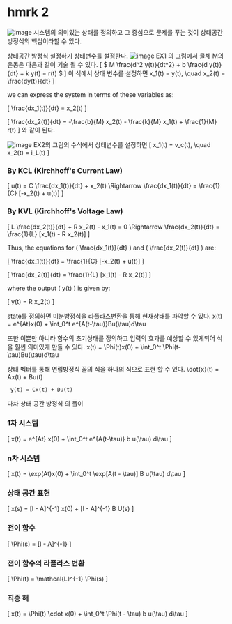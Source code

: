 # hmrk 2

![image](https://github.com/user-attachments/assets/f85a1239-ef08-47e4-b542-8b399c994e5a)
시스템의 의미있는 상태를 정의하고 그 중심으로 문제를 푸는 것이 상태공간 방정식의 핵심이라할 수 있다.

상태공간 방정식 설정하기
상태변수를 설정한다.
![image](https://github.com/user-attachments/assets/0f08e127-b848-4143-87d1-c73e78386dc1)
EX1 의 그림에서 물체 M의 운동은 다음과 같이 기술 될 수 있다.
\[ 
$ M \frac{d^2 y(t)}{dt^2} + b \frac{d y(t)}{dt} + k y(t) = r(t) $
\]
이 식에서 상태 변수를 설정하면
x_1(t) = y(t), \quad x_2(t) = \frac{dy(t)}{dt}
\]

we can express the system in terms of these variables as:

\[
\frac{dx_1(t)}{dt} = x_2(t)
\]

\[
\frac{dx_2(t)}{dt} = -\frac{b}{M} x_2(t) - \frac{k}{M} x_1(t) + \frac{1}{M} r(t)
\]
와 같이 된다.

![image](https://github.com/user-attachments/assets/d1b3d1b1-2f74-4f7a-9f77-22204133b9bf)
EX2의 그림의 수식에서 상태변수를 설정하면
\[
x_1(t) = v_c(t), \quad x_2(t) = i_L(t)
\]

### By KCL (Kirchhoff's Current Law)

\[
u(t) = C \frac{dx_1(t)}{dt} + x_2(t) \Rightarrow \frac{dx_1(t)}{dt} = \frac{1}{C} [-x_2(t) + u(t)]
\]

### By KVL (Kirchhoff's Voltage Law)

\[
L \frac{dx_2(t)}{dt} + R x_2(t) - x_1(t) = 0 \Rightarrow \frac{dx_2(t)}{dt} = \frac{1}{L} [x_1(t) - R x_2(t)]
\]

Thus, the equations for \( \frac{dx_1(t)}{dt} \) and \( \frac{dx_2(t)}{dt} \) are:

\[
\frac{dx_1(t)}{dt} = \frac{1}{C} [-x_2(t) + u(t)]
\]

\[
\frac{dx_2(t)}{dt} = \frac{1}{L} [x_1(t) - R x_2(t)]
\]

where the output \( y(t) \) is given by:

\[
y(t) = R x_2(t)
\]

state를 정의하면 미분방정식을 라플라스변환을 통해 현재상태를 파악할 수 있다.
x(t) = e^{At}x(0) + \int_0^t e^{A(t-\tau)}Bu(\tau)d\tau

또한 이뿐만 아니라 함수의 초기상태를 정의하고 입력의 효과를 예상할 수 있게되어 식을 훨씬 의미있게 만들 수 있다.
x(t) = \Phi(t)x(0) + \int_0^t \Phi(t-\tau)Bu(\tau)d\tau

상태 벡터를 통해 연립방정식 꼴의 식을 하나의 식으로 표현 할 수 있다.
  \dot{x}(t) = Ax(t) + Bu(t)

     y(t) = Cx(t) + Du(t)

다차 상태 공간 방정식 의 풀이
### 1차 시스템
\[ 
x(t) = e^{At} x(0) + \int_0^t e^{A(t-\tau)} b u(\tau) d\tau 
\]

### n차 시스템
\[ 
x(t) = \exp(At)x(0) + \int_0^t \exp[A(t - \tau)] B u(\tau) d\tau 
\]

### 상태 공간 표현
\[ 
x(s) = [I - A]^{-1} x(0) + [I - A]^{-1} B U(s) 
\]

### 전이 함수
\[ 
\Phi(s) = [I - A]^{-1} 
\]

### 전이 함수의 라플라스 변환
\[ 
\Phi(t) = \mathcal{L}^{-1} \Phi(s) 
\]

### 최종 해
\[ 
x(t) = \Phi(t) \cdot x(0) + \int_0^t \Phi(t - \tau) b u(\tau) d\tau 
\]
